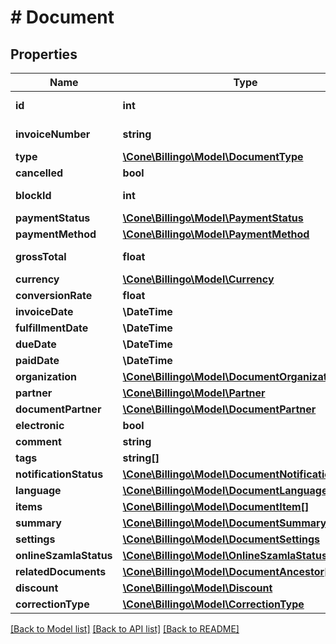 # # Document

## Properties

Name | Type | Description | Notes
------------ | ------------- | ------------- | -------------
**id** | **int** | The document&#39;s unique identifier. | [optional]
**invoiceNumber** | **string** | The document&#39;s invoice number. | [optional]
**type** | [**\Cone\Billingo\Model\DocumentType**](DocumentType.md) |  | [optional]
**cancelled** | **bool** |  | [optional]
**blockId** | **int** | DocumentBlock&#39;s identifier. | [optional]
**paymentStatus** | [**\Cone\Billingo\Model\PaymentStatus**](PaymentStatus.md) |  | [optional]
**paymentMethod** | [**\Cone\Billingo\Model\PaymentMethod**](PaymentMethod.md) |  | [optional]
**grossTotal** | **float** | The document&#39;s gross total price. | [optional]
**currency** | [**\Cone\Billingo\Model\Currency**](Currency.md) |  | [optional]
**conversionRate** | **float** |  | [optional]
**invoiceDate** | **\DateTime** |  | [optional]
**fulfillmentDate** | **\DateTime** |  | [optional]
**dueDate** | **\DateTime** |  | [optional]
**paidDate** | **\DateTime** |  | [optional]
**organization** | [**\Cone\Billingo\Model\DocumentOrganization**](DocumentOrganization.md) |  | [optional]
**partner** | [**\Cone\Billingo\Model\Partner**](Partner.md) |  | [optional]
**documentPartner** | [**\Cone\Billingo\Model\DocumentPartner**](DocumentPartner.md) |  | [optional]
**electronic** | **bool** |  | [optional]
**comment** | **string** |  | [optional]
**tags** | **string[]** |  | [optional]
**notificationStatus** | [**\Cone\Billingo\Model\DocumentNotificationStatus**](DocumentNotificationStatus.md) |  | [optional]
**language** | [**\Cone\Billingo\Model\DocumentLanguage**](DocumentLanguage.md) |  | [optional]
**items** | [**\Cone\Billingo\Model\DocumentItem[]**](DocumentItem.md) |  | [optional]
**summary** | [**\Cone\Billingo\Model\DocumentSummary**](DocumentSummary.md) |  | [optional]
**settings** | [**\Cone\Billingo\Model\DocumentSettings**](DocumentSettings.md) |  | [optional]
**onlineSzamlaStatus** | [**\Cone\Billingo\Model\OnlineSzamlaStatusEnum**](OnlineSzamlaStatusEnum.md) |  | [optional]
**relatedDocuments** | [**\Cone\Billingo\Model\DocumentAncestor[]**](DocumentAncestor.md) |  | [optional]
**discount** | [**\Cone\Billingo\Model\Discount**](Discount.md) |  | [optional]
**correctionType** | [**\Cone\Billingo\Model\CorrectionType**](CorrectionType.md) |  | [optional]

[[Back to Model list]](../../README.md#models) [[Back to API list]](../../README.md#endpoints) [[Back to README]](../../README.md)
